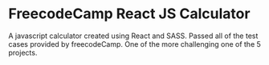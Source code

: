 # FreecodeCamp React JS Calculator

A javascript calculator created using React and SASS. Passed all of the test cases provided by freecodeCamp. One of the more challenging one of the 5 projects.
